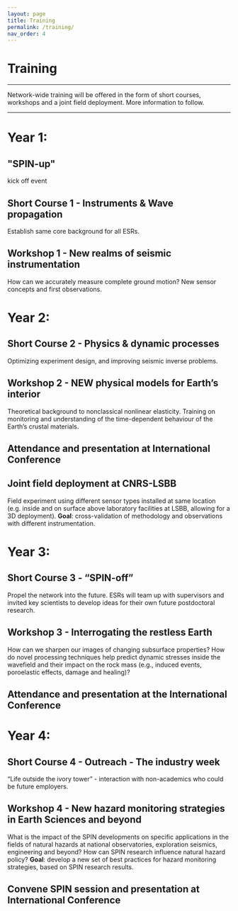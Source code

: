 ```yaml
---
layout: page
title: Training
permalink: /training/
nav_order: 4
---
```


# Training

---
Network-wide training will be offered in the form of short courses, workshops and a joint field deployment. More information to follow. 

---

# Year 1: 

## "SPIN-up" 
kick off event

## Short Course 1 - Instruments & Wave propagation 
Establish same core background for all ESRs.

## Workshop 1 - New realms of seismic instrumentation
How can we accurately measure complete ground motion? 
New sensor concepts and first observations.

# Year 2: 

## Short Course 2 - Physics & dynamic processes                                                
Optimizing experiment design, and improving 
seismic inverse problems. 

## Workshop 2 - NEW physical models for Earth’s interior                     
Theoretical background to nonclassical nonlinear elasticity. 
Training on monitoring and understanding of the time-dependent behaviour of the Earth’s crustal materials.

## Attendance and presentation at International Conference

## Joint field deployment at CNRS-LSBB
Field experiment using different sensor types installed at same location (e.g. inside and on surface above laboratory facilities at LSBB, allowing for
a 3D deployment). 
**Goal**: cross-validation of methodology and observations with different instrumentation. 

# Year 3:

## Short Course 3 - “SPIN-off”  
Propel the network into the future. ESRs will team up with 
supervisors and invited key scientists to develop ideas for their 
own future postdoctoral research.

## Workshop 3 - Interrogating the restless Earth
How can we sharpen our images of changing subsurface 
properties? How do novel processing techniques help predict 
dynamic stresses inside the wavefield and their impact on the rock 
mass (e.g., induced events, poroelastic effects, damage and healing)? 

## Attendance and presentation at the International Conference

# Year 4:

## Short Course 4 - Outreach - The industry week       
“Life outside the ivory tower” - interaction with non-academics 
who could be future employers.

## Workshop 4 - New hazard monitoring strategies in Earth Sciences and beyond 
What is the impact of the SPIN developments on specific 
applications in the fields of natural hazards at national 
observatories, exploration seismics, engineering and beyond? 
How can SPIN research influence natural hazard policy?
**Goal**: develop a new set of best practices for hazard monitoring 
strategies, based on SPIN research results. 

## Convene SPIN session and presentation at International Conference
